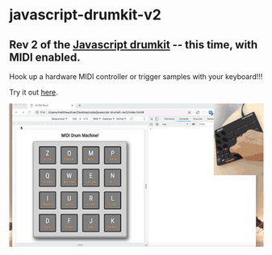 # javascript-drumkit-v2

## Rev 2 of the [Javascript drumkit](https://theemattoliver.github.io/javascript-drumkit) -- this time, with MIDI enabled.

Hook up a hardware MIDI controller or trigger samples with your keyboard!!! 

Try it out [here](https://theemattoliver.github.io/js-drummachine-rev2/).

![](demo.gif)
